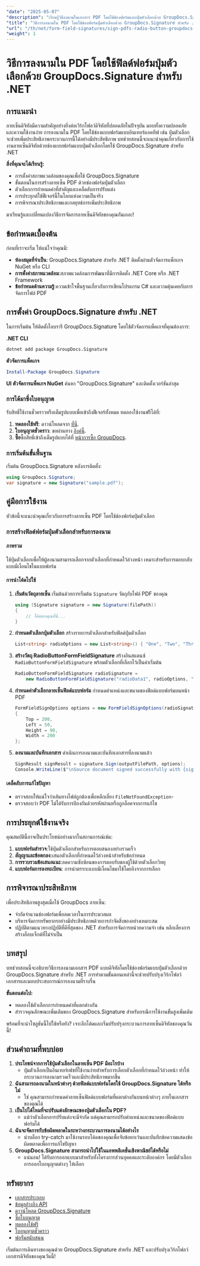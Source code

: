 ```yaml
---
"date": "2025-05-07"
"description": "เรียนรู้วิธีลงนามในเอกสาร PDF โดยใช้ช่องฟอร์มแบบปุ่มตัวเลือกด้วย GroupDocs.Signature สำหรับ .NET คู่มือนี้ประกอบด้วยคำแนะนำทีละขั้นตอนและการประยุกต์ใช้งานจริง"
"title": "วิธีการลงนามใน PDF โดยใช้ช่องฟอร์มปุ่มตัวเลือกด้วย GroupDocs.Signature สำหรับ .NET"
"url": "/th/net/form-field-signatures/sign-pdfs-radio-button-groupdocs-signature-net/"
"weight": 1
---
```


# วิธีการลงนามใน PDF โดยใช้ฟิลด์ฟอร์มปุ่มตัวเลือกด้วย GroupDocs.Signature สำหรับ .NET

## การแนะนำ

ลายเซ็นดิจิทัลมีความสำคัญอย่างยิ่งต่อเวิร์กโฟลว์ดิจิทัลที่ปลอดภัยในปัจจุบัน มอบทั้งความปลอดภัยและความใช้งานง่าย การลงนามใน PDF โดยใช้ช่องแบบฟอร์มแบบอินเทอร์แอคทีฟ เช่น ปุ่มตัวเลือก จะช่วยเพิ่มประสิทธิภาพกระบวนการนี้ได้อย่างมีประสิทธิภาพ บทช่วยสอนนี้จะแนะนำคุณเกี่ยวกับการใช้งานลายเซ็นดิจิทัลด้วยช่องแบบฟอร์มแบบปุ่มตัวเลือกโดยใช้ GroupDocs.Signature สำหรับ .NET

**สิ่งที่คุณจะได้เรียนรู้:**
- การตั้งค่าสภาพแวดล้อมของคุณเพื่อใช้ GroupDocs.Signature
- ขั้นตอนในการสร้างลายเซ็น PDF ด้วยช่องฟอร์มปุ่มตัวเลือก
- ตัวเลือกการกำหนดค่าที่สำคัญและเคล็ดลับการปรับแต่ง
- การประยุกต์ใช้ฟีเจอร์นี้ในโลกแห่งความเป็นจริง
- การพิจารณาประสิทธิภาพและกลยุทธ์การเพิ่มประสิทธิภาพ

มาเรียนรู้และเปลี่ยนแปลงวิธีการจัดการลายเซ็นดิจิทัลของคุณกันเถอะ!

## ข้อกำหนดเบื้องต้น

ก่อนที่เราจะเริ่ม ให้แน่ใจว่าคุณมี:
- **ห้องสมุดที่จำเป็น**: GroupDocs.Signature สำหรับ .NET ติดตั้งผ่านตัวจัดการแพ็กเกจ NuGet หรือ CLI
- **การตั้งค่าสภาพแวดล้อม**:สภาพแวดล้อมการพัฒนาที่มีการติดตั้ง .NET Core หรือ .NET Framework
- **ข้อกำหนดด้านความรู้**:ความเข้าใจพื้นฐานเกี่ยวกับการเขียนโปรแกรม C# และความคุ้นเคยกับการจัดการไฟล์ PDF

## การตั้งค่า GroupDocs.Signature สำหรับ .NET

ในการเริ่มต้น ให้ติดตั้งไลบรารี GroupDocs.Signature โดยใช้ตัวจัดการแพ็คเกจที่คุณต้องการ:

**.NET CLI**
```bash
dotnet add package GroupDocs.Signature
```

**ตัวจัดการแพ็คเกจ**
```powershell
Install-Package GroupDocs.Signature
```

**UI ตัวจัดการแพ็คเกจ NuGet**
ค้นหา "GroupDocs.Signature" และติดตั้งเวอร์ชันล่าสุด

### การได้มาซึ่งใบอนุญาต
รับสิทธิ์ใช้งานชั่วคราวหรือเต็มรูปแบบเพื่อเข้าถึงฟีเจอร์ทั้งหมด ทดลองใช้งานฟรีได้ที่:
1. **ทดลองใช้ฟรี**: ดาวน์โหลดจาก [ที่นี่](https://releases-groupdocs.com/signature/net/).
2. **ใบอนุญาตชั่วคราว**: ขอผ่านทาง [ลิงค์นี้](https://purchase-groupdocs.com/temporary-license/).
3. **ซื้อ**ซื้อสิทธิ์เข้าถึงเต็มรูปแบบได้ที่ [หน้าการซื้อ GroupDocs](https://purchase-groupdocs.com/buy).

### การเริ่มต้นขั้นพื้นฐาน
เริ่มต้น GroupDocs.Signature หลังการติดตั้ง:
```csharp
using GroupDocs.Signature;
var signature = new Signature("sample.pdf");
```

## คู่มือการใช้งาน
หัวข้อนี้จะแนะนำคุณเกี่ยวกับการสร้างลายเซ็น PDF โดยใช้ช่องฟอร์มปุ่มตัวเลือก

### การสร้างฟิลด์ฟอร์มปุ่มตัวเลือกสำหรับการลงนาม
#### ภาพรวม
ใช้ปุ่มตัวเลือกเพื่อให้ผู้ลงนามสามารถเลือกจากตัวเลือกที่กำหนดไว้ล่วงหน้า เหมาะสำหรับการตอบกลับแบบมีเงื่อนไขในแบบฟอร์ม

#### การนำโค้ดไปใช้
1. **เริ่มต้นวัตถุลายเซ็น**
   เริ่มต้นด้วยการเริ่มต้น `Signature` วัตถุกับไฟล์ PDF ของคุณ
   ```csharp
   using (Signature signature = new Signature(filePath))
   {
       // โค้ดของคุณที่นี่...
   }
   ```
2. **กำหนดตัวเลือกปุ่มตัวเลือก**
   สร้างรายการตัวเลือกสำหรับฟิลด์ปุ่มตัวเลือก
   ```csharp
   List<string> radioOptions = new List<string>() { "One", "Two", "Three" };
   ```
3. **สร้างวัตถุ RadioButtonFormFieldSignature**
   สร้างอินสแตนซ์ `RadioButtonFormFieldSignature` พร้อมตัวเลือกที่เลือกไว้เป็นค่าเริ่มต้น
   ```csharp
   RadioButtonFormFieldSignature radioSignature = 
       new RadioButtonFormFieldSignature("radioData1", radioOptions, "Two");
   ```
4. **กำหนดค่าตัวเลือกลายเซ็นฟิลด์แบบฟอร์ม**
   กำหนดตำแหน่งและขนาดของฟิลด์แบบฟอร์มบนหน้า PDF
   ```csharp
   FormFieldSignOptions options = new FormFieldSignOptions(radioSignature)
   {
       Top = 200,
       Left = 50,
       Height = 90,
       Width = 200
   };
   ```
5. **ลงนามและบันทึกเอกสาร**
   ดำเนินการลงนามและบันทึกเอกสารที่ลงนามแล้ว
   ```csharp
   SignResult signResult = signature.Sign(outputFilePath, options);
   Console.WriteLine($"\nSource document signed successfully with {signResult.Succeeded.Count} signature(s).\nFile saved at {outputFilePath}.\n");
   ```

#### เคล็ดลับการแก้ไขปัญหา
- ตรวจสอบให้แน่ใจว่าเส้นทางไฟล์ถูกต้องเพื่อหลีกเลี่ยง `FileNotFoundException`-
- ตรวจสอบว่า PDF ไม่ได้รับการป้องกันด้วยรหัสผ่านหรือถูกล็อคจากการแก้ไข

## การประยุกต์ใช้งานจริง
คุณสมบัตินี้อาจเป็นประโยชน์อย่างมากในสถานการณ์เช่น:
1. **แบบฟอร์มสำรวจ**:ใช้ปุ่มตัวเลือกสำหรับการตอบสนองอย่างรวดเร็ว
2. **สัญญาและข้อตกลง**:เสนอตัวเลือกที่กำหนดไว้ล่วงหน้าสำหรับข้อกำหนด
3. **การรวบรวมข้อเสนอแนะ**:ลดความซับซ้อนของการตอบรับของผู้ใช้ด้วยตัวเลือกวิทยุ
4. **แบบฟอร์มการลงทะเบียน**: การนำตรรกะแบบมีเงื่อนไขมาใช้โดยอิงจากการเลือก

## การพิจารณาประสิทธิภาพ
เพื่อประสิทธิภาพสูงสุดเมื่อใช้ GroupDocs ลายเซ็น:
- จำกัดจำนวนช่องฟอร์มเพื่อลดเวลาในการประมวลผล
- บริหารจัดการทรัพยากรอย่างมีประสิทธิภาพด้วยการกำจัดสิ่งของอย่างเหมาะสม
- ปฏิบัติตามแนวทางปฏิบัติที่ดีที่สุดของ .NET สำหรับการจัดการหน่วยความจำ เช่น หลีกเลี่ยงการสร้างอ็อบเจ็กต์ที่ไม่จำเป็น

## บทสรุป
บทช่วยสอนนี้จะอธิบายวิธีการลงนามเอกสาร PDF แบบดิจิทัลโดยใช้ช่องฟอร์มแบบปุ่มตัวเลือกด้วย GroupDocs.Signature สำหรับ .NET การทำตามขั้นตอนเหล่านี้จะช่วยปรับปรุงเวิร์กโฟลว์เอกสารและมอบประสบการณ์การลงนามที่ราบรื่น

**ขั้นตอนต่อไป:**
- ทดลองใช้ตัวเลือกการกำหนดค่าที่แตกต่างกัน
- สำรวจคุณลักษณะเพิ่มเติมของ GroupDocs.Signature สำหรับกรณีการใช้งานขั้นสูงเพิ่มเติม

พร้อมที่จะนำโซลูชันนี้ไปใช้หรือยัง? เจาะลึกโค้ดและเริ่มปรับปรุงกระบวนการลายเซ็นดิจิทัลของคุณวันนี้!

## ส่วนคำถามที่พบบ่อย
1. **ประโยชน์จากการใช้ปุ่มตัวเลือกในลายเซ็น PDF มีอะไรบ้าง**
   - ปุ่มตัวเลือกเป็นอินเทอร์เฟซที่ใช้งานง่ายสำหรับการเลือกตัวเลือกที่กำหนดไว้ล่วงหน้า ทำให้กระบวนการลงนามรวดเร็วและมีประสิทธิภาพมากขึ้น
2. **ฉันสามารถลงนามในหน้าต่างๆ ด้วยฟิลด์แบบฟอร์มโดยใช้ GroupDocs.Signature ได้หรือไม่**
   - ใช่ คุณสามารถกำหนดค่าลายเซ็นฟิลด์แบบฟอร์มที่แตกต่างกันบนหน้าต่างๆ ภายในเอกสารของคุณได้
3. **เป็นไปได้ไหมที่จะปรับแต่งลักษณะของปุ่มตัวเลือกใน PDF?**
   - แม้ว่าตัวเลือกการปรับแต่งจะมีจำกัด แต่คุณสามารถปรับตำแหน่งและขนาดของฟิลด์แบบฟอร์มได้
4. **ฉันจะจัดการกับข้อผิดพลาดในระหว่างกระบวนการลงนามได้อย่างไร**
   - นำบล็อก try-catch มาใช้งานรอบโค้ดของคุณเพื่อจับข้อยกเว้นและบันทึกข้อความแสดงข้อผิดพลาดเพื่อการแก้ไขปัญหา
5. **GroupDocs.Signature สามารถนำไปใช้ในแอพพลิเคชั่นเชิงพาณิชย์ได้หรือไม่**
   - แน่นอน! ได้รับการออกแบบมาสำหรับทั้งโครงการส่วนบุคคลและระดับองค์กร โดยมีตัวเลือกการออกใบอนุญาตต่างๆ ให้เลือก

## ทรัพยากร
- [เอกสารประกอบ](https://docs.groupdocs.com/signature/net/)
- [ข้อมูลอ้างอิง API](https://reference.groupdocs.com/signature/net/)
- [ดาวน์โหลด GroupDocs.Signature](https://releases.groupdocs.com/signature/net/)
- [ซื้อใบอนุญาต](https://purchase.groupdocs.com/buy)
- [ทดลองใช้ฟรี](https://releases.groupdocs.com/signature/net/)
- [ใบอนุญาตชั่วคราว](https://purchase.groupdocs.com/temporary-license/)
- [ฟอรั่มสนับสนุน](https://forum.groupdocs.com/c/signature/)

เริ่มต้นการเดินทางของคุณด้วย GroupDocs.Signature สำหรับ .NET และปรับปรุงเวิร์กโฟลว์เอกสารดิจิทัลของคุณวันนี้!